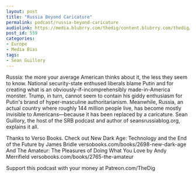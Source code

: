 ```yaml
---
layout: post
title: "Russia Beyond Caricature"
permalink: podcast/russia-beyond-caricature
audiolink: https://media.blubrry.com/thedig/content.blubrry.com/thedig/The_Dig_-_EP_141_-_Guillory.mp3
post_id: 559
categories: 
- Europe
- Media Bias
tags: 
- Sean Guillory
---
```


Russia: the more your average American thinks about it, the less they seem to know. National security-state enthused liberals blame Putin and for creating what is an obviously-if-incomprehensibly made-in-America monster. Trump, in turn, cannot seem to contain his giddy enthusiasm for Putin's brand of hyper-masculine authoritarianism. Meanwhile, Russia, an actual country where roughly 144 million people live, has become mostly invisible to Americans—because it has been replaced by a caricature. Sean Guillory, the host of the SRB podcast and author of seansrussiablog.org, explains it all.

Thanks to Verso Books. Check out New Dark Age: Technology and the End of the Future by James Bridle versobooks.com/books/2698-new-dark-age And The Amateur: The Pleasures of Doing What You Love by Andy Merrifield versobooks.com/books/2765-the-amateur

Support this podcast with your money at Patreon.com/TheDig